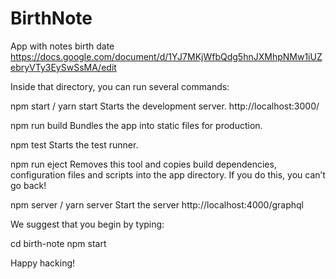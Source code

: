 # BirthNote

App with notes birth date
https://docs.google.com/document/d/1YJ7MKjWfbQdg5hnJXMhpNMw1iUZebryVTy3EySwSsMA/edit

Inside that directory, you can run several commands:

  npm start / yarn start
    Starts the development server.
    http://localhost:3000/

  npm run build
    Bundles the app into static files for production.

  npm test
    Starts the test runner.

  npm run eject
    Removes this tool and copies build dependencies, configuration files
    and scripts into the app directory. If you do this, you can’t go back!

  npm server / yarn server
    Start the server
    http://localhost:4000/graphql

We suggest that you begin by typing:

  cd birth-note
  npm start

Happy hacking!